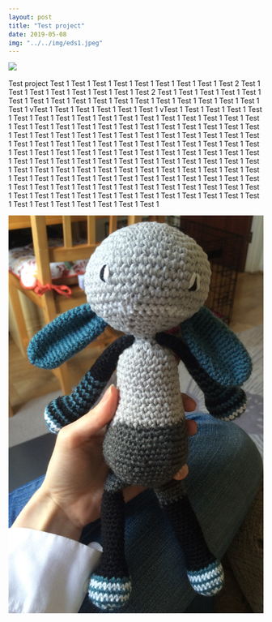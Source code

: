 ```yaml
---
layout: post
title: "Test project"
date: 2019-05-08
img: "../../img/eds1.jpeg"
---
```

<img src="../../../img/eds1.jpeg">

Test project Test 1 Test 1 Test 1 Test 1 Test 1 Test 1 Test 1 Test 1 Test 2 Test 1 Test 1 Test 1 Test 1 Test 1 Test 1 Test 1 Test 2 Test 1 Test 1 Test 1 Test 1 Test 1 Test 1 Test 1 Test 1 Test 1 Test 1 Test 1 Test 1 Test 1 Test 1 Test 1 Test 1 Test 1 Test 1 vTest 1 Test 1 Test 1 Test 1 Test 1 Test 1 vTest 1 Test 1 Test 1 Test 1 Test 1 Test 1 Test 1 Test 1 Test 1 Test 1 Test 1 Test 1 Test 1 Test 1 Test 1 Test 1 Test 1 Test 1 Test 1 Test 1 Test 1 Test 1 Test 1 Test 1 Test 1 Test 1 Test 1 Test 1 Test 1 Test 1 Test 1 Test 1 Test 1 Test 1 Test 1 Test 1 Test 1 Test 1 Test 1 Test 1 Test 1 Test 1 Test 1 Test 1 Test 1 Test 1 Test 1 Test 1 Test 1 Test 1 Test 1 Test 1 Test 1 Test 1 Test 1 Test 1 Test 1 Test 1 Test 1 Test 1 Test 1 Test 1 Test 1 Test 1 Test 1 Test 1 Test 1 Test 1 Test 1 Test 1 Test 1 Test 1 Test 1 Test 1 Test 1 Test 1 Test 1 Test 1 Test 1 Test 1 Test 1 Test 1 Test 1 Test 1 Test 1 Test 1 Test 1 Test 1 Test 1 Test 1 Test 1 Test 1 Test 1 Test 1 Test 1 Test 1 Test 1 Test 1 Test 1 Test 1 Test 1 Test 1 Test 1 Test 1 Test 1 Test 1 Test 1 Test 1 Test 1 Test 1 Test 1 Test 1 Test 1 Test 1 Test 1 Test 1 Test 1 Test 1 Test 1 Test 1 Test 1 Test 1 Test 1 Test 1 Test 1 Test 1 Test 1 Test 1 Test 1 Test 1 Test 1 Test 1

<img src="../img/eds1.jpeg">

